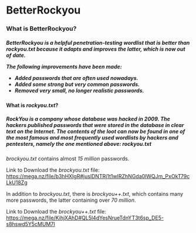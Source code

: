 # 
<h1> BetterRockyou </h1>     

<h3> What is BetterRockyou? </h3>    

<h5> BetterRockyou is a helpful <i>penetration-testing wordlist</i> that is better than <em> rockyou.txt </em> because it adapts and improves the latter, which is now out of date. 
  </br>    

  The following improvements have been made: 
  
  - Added passwords that are often used nowadays.
  - Added some strong but very common passwords.  
  - Removed very small, no longer realistic passwords. </h5>   
 
   
  <h4> What is <i>rockyou.txt</i>? </h4>  
  
 <h5> RockYou is a company whose database was hacked in 2009. The hackers published passwords that were stored in the database in clear text on the Internet. The contents of the loot can now be found in one of the most famous and most frequently used wordlists by hackers and pentesters, namely the one mentioned above: <em> rockyou.txt </em> </h5> 
 
 <em> brockyou.txt </em> contains almost <em>15 million</em> passwords. 
 </br>

Link to Download the <i>brockyou.txt</i> file: https://mega.nz/file/b3hHXIgR#juslDNTRj1t1wIRZhNGda0lWQJm_PxOkT79cLkU18Zg


In addition to <i>brockyou.txt</i>, there is <i>brockyou++.txt</i>, which contains many more passwords, the latter containing over <i>70 million</i>.


Link to Download the <i>brockyou++.txt</i> file: https://mega.nz/file/KihjXAhD#QL5l4dYesNrueTdnYT3t6sp_DE5-s8hswd5Y5cMUM7I


